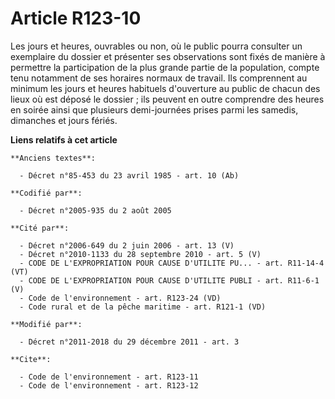 # Article R123-10

Les jours et heures, ouvrables ou non, où le public pourra consulter un exemplaire du dossier et présenter ses observations
sont fixés de manière à permettre la participation de la plus grande partie de la population, compte tenu notamment de ses
horaires normaux de travail. Ils comprennent au minimum les jours et heures habituels d'ouverture au public de chacun des
lieux où est déposé le dossier ; ils peuvent en outre comprendre des heures en soirée ainsi que plusieurs demi-journées
prises parmi les samedis, dimanches et jours fériés.

**Liens relatifs à cet article**

	**Anciens textes**:

	  - Décret n°85-453 du 23 avril 1985 - art. 10 (Ab)

	**Codifié par**:

	  - Décret n°2005-935 du 2 août 2005

	**Cité par**:

	  - Décret n°2006-649 du 2 juin 2006 - art. 13 (V)
	  - Décret n°2010-1133 du 28 septembre 2010 - art. 5 (V)
	  - CODE DE L'EXPROPRIATION POUR CAUSE D'UTILITE PU... - art. R11-14-4 (VT)
	  - CODE DE L'EXPROPRIATION POUR CAUSE D'UTILITE PUBLI - art. R11-6-1 (V)
	  - Code de l'environnement - art. R123-24 (VD)
	  - Code rural et de la pêche maritime - art. R121-1 (VD)

	**Modifié par**:

	  - Décret n°2011-2018 du 29 décembre 2011 - art. 3

	**Cite**:

	  - Code de l'environnement - art. R123-11
	  - Code de l'environnement - art. R123-12
